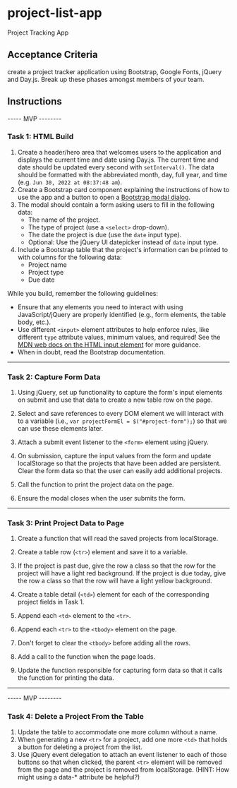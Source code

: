 # project-list-app
Project Tracking App


## Acceptance Criteria 
create a project tracker application using Bootstrap, Google Fonts, jQuery and Day.js. Break up these phases amongst members of your team.

## Instructions
----- MVP --------
### Task 1: HTML Build
1. Create a header/hero area that welcomes users to the application and displays the current time and date using Day.js. The current time and date should be updated every second with `setInterval()`. The data should be formatted with the abbreviated month, day, full year, and time (e.g. `Jun 30, 2022 at 08:37:48 am`).
2. Create a Bootstrap card component explaining the instructions of how to use the app and a button to open a [Bootstrap modal dialog](https://getbootstrap.com/docs/5.1/components/modal/).
3. The modal should contain a form asking users to fill in the following data:
    * The name of the project.
    * The type of project (use a `<select>` drop-down).
    * The date the project is due (use the `date` input type).
    * Optional: Use the jQuery UI datepicker instead of `date` input type.
4. Include a Bootstrap table that the project's information can be printed to with columns for the following data:
    * Project name
    * Project type
    * Due date

While you build, remember the following guidelines:
* Ensure that any elements you need to interact with using JavaScript/jQuery are properly identified (e.g., form elements, the table body, etc.).
* Use different `<input>` element attributes to help enforce rules, like different `type` attribute values, minimum values, and required! See the [MDN web docs on the HTML input element](https://developer.mozilla.org/en-US/docs/Web/HTML/Element/input) for more guidance.
* When in doubt, read the Bootstrap documentation.
---

### Task 2: Capture Form Data

1. Using jQuery, set up functionality to capture the form's input elements on submit and use that data to create a new table row on the page.

2. Select and save references to every DOM element we will interact with to a variable (i.e., `var projectFormEl = $("#project-form");`) so that we can use these elements later.

3. Attach a submit event listener to the `<form>` element using jQuery.
4. On submission, capture the input values from the form and update localStorage so that the projects that have been added are persistent. Clear the form data so that the user can easily add additional projects.
5. Call the function to print the project data on the page.
6. Ensure the modal closes when the user submits the form.

---

### Task 3: Print Project Data to Page
1. Create a function that will read the saved projects from localStorage.
2. Create a table row (`<tr>`) element and save it to a variable.
3. If the project is past due, give the row a class so that the row for the project will have a light red background. If the project is due today, give the row a class so that the row will have a light yellow background.

4. Create a table detail (`<td>`) element for each of the corresponding project fields in Task 1.
5. Append each `<td>` element to the `<tr>`.
6. Append each `<tr>` to the `<tbody>` element on the page.
7. Don't forget to clear the `<tbody>` before adding all the rows.
8. Add a call to the function when the page loads.
9. Update the function responsible for capturing form data so that it calls the function for printing the data.

---

----- MVP --------


### Task 4: Delete a Project From the Table

1. Update the table to accommodate one more column without a name.
2. When generating a new `<tr>` for a project, add one more `<td>` that holds a button for deleting a project from the list.
3. Use jQuery event delegation to attach an event listener to each of those buttons so that when clicked, the parent `<tr>` element will be removed from the page and the project is removed from localStorage. (HINT: How might using a data-* attribute be helpful?)
 
